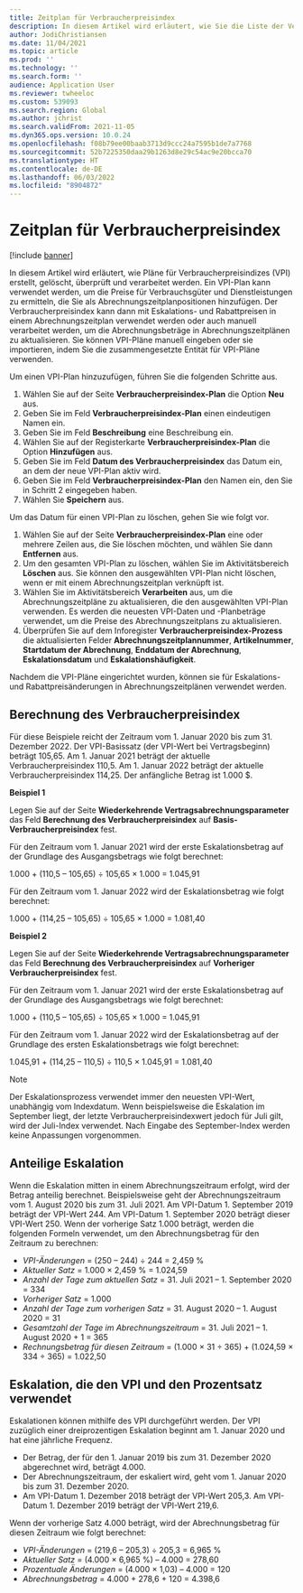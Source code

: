 ```yaml
---
title: Zeitplan für Verbraucherpreisindex
description: In diesem Artikel wird erläutert, wie Sie die Liste der Verbraucherpreisindex-Pläne erstellen, die Sie aus dem Internet erhalten, um die Eskalationsgebühr bei der Abonnementabrechnung zu ermitteln.
author: JodiChristiansen
ms.date: 11/04/2021
ms.topic: article
ms.prod: ''
ms.technology: ''
ms.search.form: ''
audience: Application User
ms.reviewer: twheeloc
ms.custom: 539093
ms.search.region: Global
ms.author: jchrist
ms.search.validFrom: 2021-11-05
ms.dyn365.ops.version: 10.0.24
ms.openlocfilehash: f08b79ee00baab3713d9ccc24a7595b1de7a7768
ms.sourcegitcommit: 52b7225350daa29b1263d8e29c54ac9e20bcca70
ms.translationtype: HT
ms.contentlocale: de-DE
ms.lasthandoff: 06/03/2022
ms.locfileid: "8904872"
---
```

# <a name="consumer-price-index-schedule"></a>Zeitplan für Verbraucherpreisindex

[!include [banner](../includes/banner.md)]

In diesem Artikel wird erläutert, wie Pläne für Verbraucherpreisindizes (VPI) erstellt, gelöscht, überprüft und verarbeitet werden. Ein VPI-Plan kann verwendet werden, um die Preise für Verbrauchsgüter und Dienstleistungen zu ermitteln, die Sie als Abrechnungszeitplanpositionen hinzufügen. Der Verbraucherpreisindex kann dann mit Eskalations- und Rabattpreisen in einem Abrechnungszeitplan verwendet werden oder auch manuell verarbeitet werden, um die Abrechnungsbeträge in Abrechnungszeitplänen zu aktualisieren. Sie können VPI-Pläne manuell eingeben oder sie importieren, indem Sie die zusammengesetzte Entität für VPI-Pläne verwenden.

Um einen VPI-Plan hinzuzufügen, führen Sie die folgenden Schritte aus.

1. Wählen Sie auf der Seite **Verbraucherpreisindex-Plan** die Option **Neu** aus.
2. Geben Sie im Feld **Verbraucherpreisindex-Plan** einen eindeutigen Namen ein.
3. Geben Sie im Feld **Beschreibung** eine Beschreibung ein.
4. Wählen Sie auf der Registerkarte **Verbraucherpreisindex-Plan** die Option **Hinzufügen** aus.
5. Geben Sie im Feld **Datum des Verbraucherpreisindex** das Datum ein, an dem der neue VPI-Plan aktiv wird.
6. Geben Sie im Feld **Verbraucherpreisindex-Plan** den Namen ein, den Sie in Schritt 2 eingegeben haben.
7. Wählen Sie **Speichern** aus.

Um das Datum für einen VPI-Plan zu löschen, gehen Sie wie folgt vor.

1. Wählen Sie auf der Seite **Verbraucherpreisindex-Plan** eine oder mehrere Zeilen aus, die Sie löschen möchten, und wählen Sie dann **Entfernen** aus.
2. Um den gesamten VPI-Plan zu löschen, wählen Sie im Aktivitätsbereich **Löschen** aus. Sie können den ausgewählten VPI-Plan nicht löschen, wenn er mit einem Abrechnungszeitplan verknüpft ist.
3. Wählen Sie im Aktivitätsbereich **Verarbeiten** aus, um die Abrechnungszeitpläne zu aktualisieren, die den ausgewählten VPI-Plan verwenden. Es werden die neuesten VPI-Daten und -Planbeträge verwendet, um die Preise des Abrechnungszeitplans zu aktualisieren.
4. Überprüfen Sie auf dem Inforegister **Verbraucherpreisindex-Prozess** die aktualisierten Felder **Abrechnungszeitplannummer**, **Artikelnummer**, **Startdatum der Abrechnung**, **Enddatum der Abrechnung**, **Eskalationsdatum** und **Eskalationshäufigkeit**.

Nachdem die VPI-Pläne eingerichtet wurden, können sie für Eskalations- und Rabattpreisänderungen in Abrechnungszeitplänen verwendet werden.

## <a name="cpi-calculation"></a>Berechnung des Verbraucherpreisindex

Für diese Beispiele reicht der Zeitraum vom 1. Januar 2020 bis zum 31. Dezember 2022. Der VPI-Basissatz (der VPI-Wert bei Vertragsbeginn) beträgt 105,65. Am 1. Januar 2021 beträgt der aktuelle Verbraucherpreisindex 110,5. Am 1. Januar 2022 beträgt der aktuelle Verbraucherpreisindex 114,25. Der anfängliche Betrag ist 1.000 $.

**Beispiel 1**

Legen Sie auf der Seite **Wiederkehrende Vertragsabrechnungsparameter** das Feld **Berechnung des Verbraucherpreisindex** auf **Basis-Verbraucherpreisindex** fest.

Für den Zeitraum vom 1. Januar 2021 wird der erste Eskalationsbetrag auf der Grundlage des Ausgangsbetrags wie folgt berechnet:

1.000 + (110,5 – 105,65) &divide; 105,65 &times; 1.000 = 1.045,91

Für den Zeitraum vom 1. Januar 2022 wird der Eskalationsbetrag wie folgt berechnet:

1.000 + (114,25 – 105,65) &divide; 105,65 &times; 1.000 = 1.081,40

**Beispiel 2**

Legen Sie auf der Seite **Wiederkehrende Vertragsabrechnungsparameter** das Feld **Berechnung des Verbraucherpreisindex** auf **Vorheriger Verbraucherpreisindex** fest.

Für den Zeitraum vom 1. Januar 2021 wird der erste Eskalationsbetrag auf der Grundlage des Ausgangsbetrags wie folgt berechnet:

1.000 + (110,5 – 105,65) &divide; 105,65 &times; 1.000 = 1.045,91

Für den Zeitraum vom 1. Januar 2022 wird der Eskalationsbetrag auf der Grundlage des ersten Eskalationsbetrags wie folgt berechnet:

1.045,91 + (114,25 – 110,5) &divide; 110,5 &times; 1.045,91 = 1.081,40

> [!NOTE]
> Der Eskalationsprozess verwendet immer den neuesten VPI-Wert, unabhängig vom Indexdatum. Wenn beispielsweise die Eskalation im September liegt, der letzte Verbraucherpreisindexwert jedoch für Juli gilt, wird der Juli-Index verwendet. Nach Eingabe des September-Index werden keine Anpassungen vorgenommen.

## <a name="prorated-escalation"></a>Anteilige Eskalation

Wenn die Eskalation mitten in einem Abrechnungszeitraum erfolgt, wird der Betrag anteilig berechnet. Beispielsweise geht der Abrechnungszeitraum vom 1. August 2020 bis zum 31. Juli 2021. Am VPI-Datum 1. September 2019 beträgt der VPI-Wert 244. Am VPI-Datum 1. September 2020 beträgt dieser VPI-Wert 250. Wenn der vorherige Satz 1.000 beträgt, werden die folgenden Formeln verwendet, um den Abrechnungsbetrag für den Zeitraum zu berechnen:

* *VPI-Änderungen* = (250 – 244) &divide; 244 = 2,459 %
* *Aktueller Satz* = 1.000 &times; 2,459 % = 1.024,59
* *Anzahl der Tage zum aktuellen Satz* = 31. Juli 2021 – 1. September 2020 = 334
* *Vorheriger Satz* = 1.000
* *Anzahl der Tage zum vorherigen Satz* = 31. August 2020 – 1. August 2020 = 31
* *Gesamtzahl der Tage im Abrechnungszeitraum* = 31. Juli 2021 – 1. August 2020 + 1 = 365
* *Rechnungsbetrag für diesen Zeitraum* = (1.000 &times; 31 &divide; 365) + (1.024,59 &times; 334 &divide; 365) = 1.022,50

## <a name="escalation-that-uses-the-cpi-and-percentage"></a>Eskalation, die den VPI und den Prozentsatz verwendet

Eskalationen können mithilfe des VPI durchgeführt werden. Der VPI zuzüglich einer dreiprozentigen Eskalation beginnt am 1. Januar 2020 und hat eine jährliche Frequenz.

- Der Betrag, der für den 1. Januar 2019 bis zum 31. Dezember 2020 abgerechnet wird, beträgt 4.000.
- Der Abrechnungszeitraum, der eskaliert wird, geht vom 1. Januar 2020 bis zum 31. Dezember 2020.
- Am VPI-Datum 1. Dezember 2018 beträgt der VPI-Wert 205,3. Am VPI-Datum 1. Dezember 2019 beträgt der VPI-Wert 219,6.

Wenn der vorherige Satz 4.000 beträgt, wird der Abrechnungsbetrag für diesen Zeitraum wie folgt berechnet:

- *VPI-Änderungen* = (219,6 – 205,3) &divide; 205,3 = 6,965 %
- *Aktueller Satz* = (4.000 &times; 6,965 %) – 4.000 = 278,60
- *Prozentuale Änderungen* = (4.000 &times; 1,03) – 4.000 = 120
- *Abrechnungsbetrag* = 4.000 + 278,6 + 120 = 4.398,6
